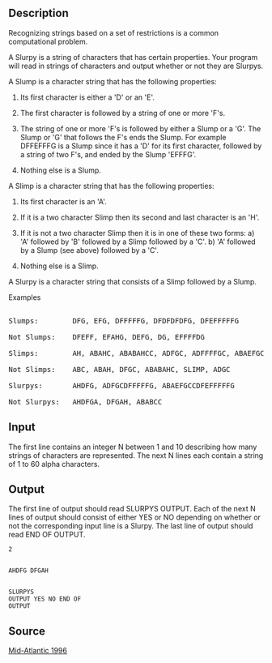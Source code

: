 <h2>Description</h2><p>Recognizing strings based on a set of restrictions is a common computational problem. 
</p>A Slurpy is a string of characters that has certain properties. Your program will read in strings of characters and output whether or not they are Slurpys. 

A Slump is a character string that has the following properties: 

1. Its first character is either a 'D' or an 'E'.

2. The first character is followed by a string of one or more 'F's.

3. The string of one or more 'F's is followed by either a Slump or a 'G'. The Slump or 'G' that follows the F's ends the Slump. For example DFFEFFFG is a Slump since it has a 'D' for its first character, followed by a string of two F's, and ended by the Slump 'EFFFG'.

4. Nothing else is a Slump. 

A Slimp is a character string that has the following properties: 

1. Its first character is an 'A'.

2. If it is a two character Slimp then its second and last character is an 'H'.

3. If it is not a two character Slimp then it is in one of these two forms: 
a) 'A' followed by 'B' followed by a Slimp followed by a 'C'. 
b) 'A' followed by a Slump (see above) followed by a 'C'. 

4. Nothing else is a Slimp. 

A Slurpy is a character string that consists of a Slimp followed by a Slump. 

Examples
<pre><br>Slumps:        DFG, EFG, DFFFFFG, DFDFDFDFG, DFEFFFFFG
<br>Not Slumps:    DFEFF, EFAHG, DEFG, DG, EFFFFDG
<br>Slimps:        AH, ABAHC, ABABAHCC, ADFGC, ADFFFFGC, ABAEFGCC, ADFDFGC
<br>Not Slimps:    ABC, ABAH, DFGC, ABABAHC, SLIMP, ADGC
<br>Slurpys:       AHDFG, ADFGCDFFFFFG, ABAEFGCCDFEFFFFFG
<br>Not Slurpys:   AHDFGA, DFGAH, ABABCC</pre><h2>Input</h2><p>The first line contains an integer N between 1 and 10 describing how many strings of characters are represented. The next N lines each contain a string of 1 to 60 alpha characters. </p><h2>Output</h2><p>The first line of output should read SLURPYS OUTPUT. Each of the next N lines of output should consist of either YES or NO depending on whether or not the corresponding input line is a Slurpy. The last line of output should read END OF OUTPUT. </p><pre><code class="language-input1">2
AHDFG
DFGAH</code></pre><pre><code class="language-output1">SLURPYS OUTPUT
YES
NO
END OF OUTPUT</code></pre><h2>Source</h2><a href="searchproblem?field=source&amp;key=Mid-Atlantic+1996">Mid-Atlantic 1996</a>